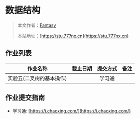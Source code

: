 # 数据结构

> 本文作者：[Fantasy](https://www.777nx.cn/personal/about/)
>
> 本站地址：[https://stu.777nx.cn](https://stu.777nx.cn)

## 作业列表

|         作业名称         | 截止日期 | 提交方式 | 备注 |
| :----------------------: | :------: | :------: | :--: |
| 实验五(二叉树的基本操作) |          |  学习通  |      |

## 作业提交指南

- 学习通: [https://i.chaoxing.com/](https://i.chaoxing.com/)
